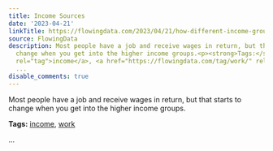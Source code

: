 ```yaml
---
title: Income Sources
date: '2023-04-21'
linkTitle: https://flowingdata.com/2023/04/21/how-different-income-groups-make-money/
source: FlowingData
description: Most people have a job and receive wages in return, but that starts to
  change when you get into the higher income groups.<p><strong>Tags:</strong> <a href="https://flowingdata.com/tag/income/"
  rel="tag">income</a>, <a href="https://flowingdata.com/tag/work/" rel="tag">work</a></p>
  ...
disable_comments: true
---
```

Most people have a job and receive wages in return, but that starts to change when you get into the higher income groups.<p><strong>Tags:</strong> <a href="https://flowingdata.com/tag/income/" rel="tag">income</a>, <a href="https://flowingdata.com/tag/work/" rel="tag">work</a></p> ...